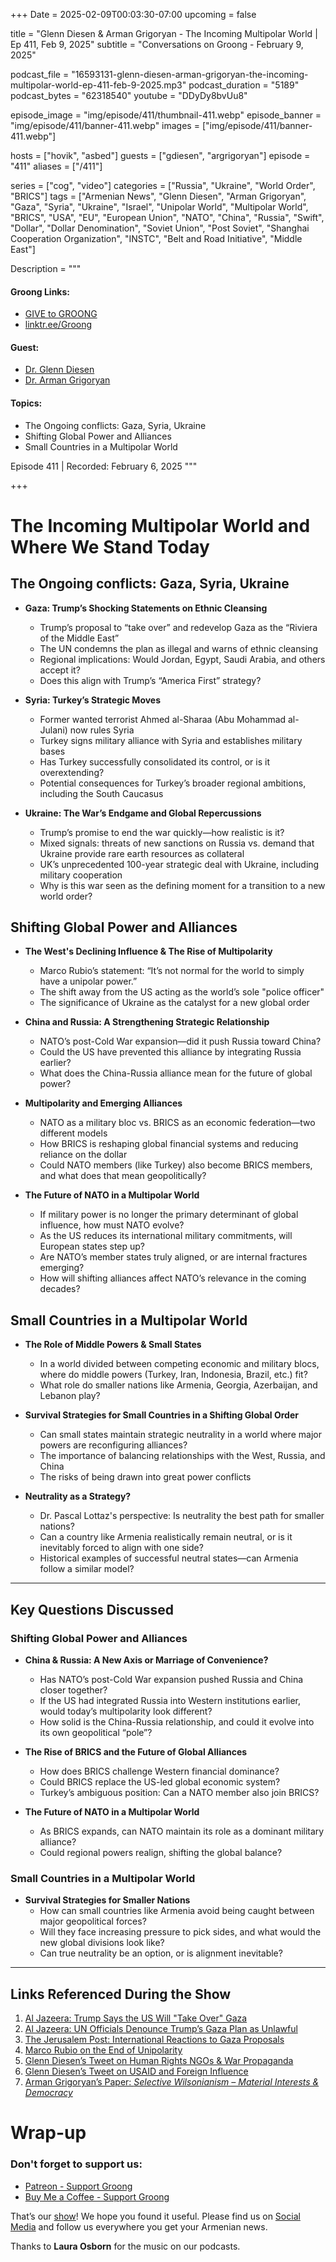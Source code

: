 +++
Date = 2025-02-09T00:03:30-07:00
upcoming = false

title = "Glenn Diesen & Arman Grigoryan - The Incoming Multipolar World | Ep 411, Feb 9, 2025"
subtitle = "Conversations on Groong - February 9, 2025"

podcast_file = "16593131-glenn-diesen-arman-grigoryan-the-incoming-multipolar-world-ep-411-feb-9-2025.mp3"
podcast_duration = "5189"
podcast_bytes = "62318540"
youtube = "DDyDy8bvUu8"

episode_image = "img/episode/411/thumbnail-411.webp"
episode_banner = "img/episode/411/banner-411.webp"
images = ["img/episode/411/banner-411.webp"]

hosts = ["hovik", "asbed"]
guests = ["gdiesen", "argrigoryan"]
episode = "411"
aliases = ["/411"]

series = ["cog", "video"]
categories = ["Russia", "Ukraine", "World Order", "BRICS"]
tags = ["Armenian News", "Glenn Diesen", "Arman Grigoryan", "Gaza", "Syria", "Ukraine", "Israel", "Unipolar World", "Multipolar World", "BRICS", "USA", "EU", "European Union", "NATO", "China", "Russia", "Swift", "Dollar", "Dollar Denomination", "Soviet Union", "Post Soviet", "Shanghai Cooperation Organization", "INSTC", "Belt and Road Initiative", "Middle East"]


Description = """

#### Groong Links:
* [GIVE to GROONG](https://podcasts.groong.org/donate)
* [linktr.ee/Groong](https://linktr.ee/groong)

#### Guest:
* [Dr. Glenn Diesen](/guest/gdiesen)
* [Dr. Arman Grigoryan](/guest/argrigoryan)


#### Topics:
* The Ongoing conflicts: Gaza, Syria, Ukraine
* Shifting Global Power and Alliances
* Small Countries in a Multipolar World


Episode 411 | Recorded: February 6, 2025
"""

+++

# The Incoming Multipolar World and Where We Stand Today  

## The Ongoing conflicts: Gaza, Syria, Ukraine  
- **Gaza: Trump’s Shocking Statements on Ethnic Cleansing**  
  - Trump’s proposal to “take over” and redevelop Gaza as the “Riviera of the Middle East”  
  - The UN condemns the plan as illegal and warns of ethnic cleansing  
  - Regional implications: Would Jordan, Egypt, Saudi Arabia, and others accept it?  
  - Does this align with Trump’s “America First” strategy?  

- **Syria: Turkey’s Strategic Moves**  
  - Former wanted terrorist Ahmed al-Sharaa (Abu Mohammad al-Julani) now rules Syria  
  - Turkey signs military alliance with Syria and establishes military bases  
  - Has Turkey successfully consolidated its control, or is it overextending?  
  - Potential consequences for Turkey’s broader regional ambitions, including the South Caucasus  

- **Ukraine: The War’s Endgame and Global Repercussions**  
  - Trump’s promise to end the war quickly—how realistic is it?  
  - Mixed signals: threats of new sanctions on Russia vs. demand that Ukraine provide rare earth resources as collateral  
  - UK’s unprecedented 100-year strategic deal with Ukraine, including military cooperation  
  - Why is this war seen as the defining moment for a transition to a new world order?
  
## Shifting Global Power and Alliances  

- **The West's Declining Influence & The Rise of Multipolarity**  
  - Marco Rubio’s statement: “It’s not normal for the world to simply have a unipolar power.”  
  - The shift away from the US acting as the world’s sole "police officer"  
  - The significance of Ukraine as the catalyst for a new global order  

- **China and Russia: A Strengthening Strategic Relationship**  
  - NATO’s post-Cold War expansion—did it push Russia toward China?  
  - Could the US have prevented this alliance by integrating Russia earlier?  
  - What does the China-Russia alliance mean for the future of global power?  

- **Multipolarity and Emerging Alliances**  
  - NATO as a military bloc vs. BRICS as an economic federation—two different models  
  - How BRICS is reshaping global financial systems and reducing reliance on the dollar  
  - Could NATO members (like Turkey) also become BRICS members, and what does that mean geopolitically?  

- **The Future of NATO in a Multipolar World**  
  - If military power is no longer the primary determinant of global influence, how must NATO evolve?  
  - As the US reduces its international military commitments, will European states step up?  
  - Are NATO’s member states truly aligned, or are internal fractures emerging?  
  - How will shifting alliances affect NATO’s relevance in the coming decades?  


## Small Countries in a Multipolar World  

- **The Role of Middle Powers & Small States**  
  - In a world divided between competing economic and military blocs, where do middle powers (Turkey, Iran, Indonesia, Brazil, etc.) fit?  
  - What role do smaller nations like Armenia, Georgia, Azerbaijan, and Lebanon play?  

- **Survival Strategies for Small Countries in a Shifting Global Order**  
  - Can small states maintain strategic neutrality in a world where major powers are reconfiguring alliances?  
  - The importance of balancing relationships with the West, Russia, and China  
  - The risks of being drawn into great power conflicts  

- **Neutrality as a Strategy?**  
  - Dr. Pascal Lottaz's perspective: Is neutrality the best path for smaller nations?  
  - Can a country like Armenia realistically remain neutral, or is it inevitably forced to align with one side?  
  - Historical examples of successful neutral states—can Armenia follow a similar model?  


---

## Key Questions Discussed  

### Shifting Global Power and Alliances  
- **China & Russia: A New Axis or Marriage of Convenience?**  
  - Has NATO’s post-Cold War expansion pushed Russia and China closer together?  
  - If the US had integrated Russia into Western institutions earlier, would today’s multipolarity look different?  
  - How solid is the China-Russia relationship, and could it evolve into its own geopolitical “pole”?  

- **The Rise of BRICS and the Future of Global Alliances**  
  - How does BRICS challenge Western financial dominance?  
  - Could BRICS replace the US-led global economic system?  
  - Turkey’s ambiguous position: Can a NATO member also join BRICS?  

- **The Future of NATO in a Multipolar World**  
  - As BRICS expands, can NATO maintain its role as a dominant military alliance?  
  - Could regional powers realign, shifting the global balance?  

### Small Countries in a Multipolar World  
- **Survival Strategies for Smaller Nations**  
  - How can small countries like Armenia avoid being caught between major geopolitical forces?  
  - Will they face increasing pressure to pick sides, and what would the new global divisions look like?  
  - Can true neutrality be an option, or is alignment inevitable?  

---

## Links Referenced During the Show  
1. [Al Jazeera: Trump Says the US Will "Take Over" Gaza](https://www.aljazeera.com/news/2025/2/5/trump-says-us-will-take-over-and-own-gaza-in-redevelopment-plan)  
2. [Al Jazeera: UN Officials Denounce Trump’s Gaza Plan as Unlawful](https://www.aljazeera.com/news/2025/2/5/strictly-prohibited-un-officials-denounce-trumps-gaza-plan-as-unlawful)  
3. [The Jerusalem Post: International Reactions to Gaza Proposals](https://www.jpost.com/israel-news/article-840712)  
4. [Marco Rubio on the End of Unipolarity](https://responsiblestatecraft.org/marco-rubio/)  
5. [Glenn Diesen’s Tweet on Human Rights NGOs & War Propaganda](https://x.com/Glenn_Diesen/status/1887488730224595254)  
6. [Glenn Diesen’s Tweet on USAID and Foreign Influence](https://x.com/Glenn_Diesen/status/1886674473501311144)  
7. [Arman Grigoryan’s Paper: *Selective Wilsonianism – Material Interests & Democracy*](https://direct.mit.edu/isec/article-abstract/44/4/158/12246/Selective-Wilsonianism-Material-Interests-and-the?redirectedFrom=fulltext)  


# Wrap-up

### **Don't forget to support us:**
* [Patreon - Support Groong](https://www.patreon.com/ann_groong)
* [Buy Me a Coffee - Support Groong](https://www.buymeacoffee.com/groong)


That’s our [show](https://podcasts.groong.org/)! We hope you found it useful. Please find us on [Social Media](https://linktr.ee/groong) and follow us everywhere you get your Armenian news.

Thanks to **Laura Osborn** for the music on our podcasts.

